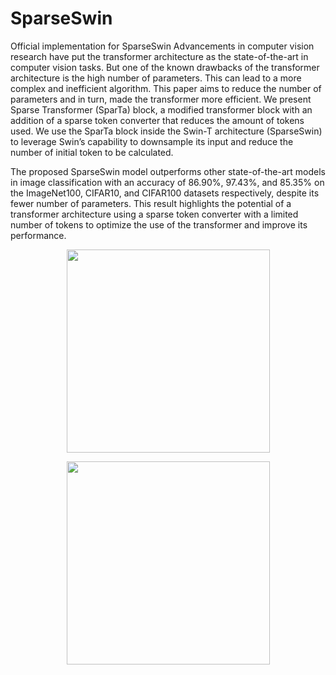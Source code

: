 # SparseSwin
Official implementation for SparseSwin
Advancements in computer vision research have put the transformer architecture as the state-of-the-art in computer vision tasks. But one of the known drawbacks of the transformer architecture is the high number of parameters. This can lead to a more complex and inefficient algorithm. This paper aims to reduce the number of parameters and in turn, made the transformer more efficient. We present Sparse Transformer (SparTa) block, a modified transformer block with an addition of a sparse token converter that reduces the amount of tokens used. We use the SparTa block inside the Swin-T architecture (SparseSwin) to leverage Swin’s capability to downsample its input and reduce the number of initial token to be calculated. 

The proposed SparseSwin model outperforms other state-of-the-art models in image classification with an accuracy of 86.90%, 97.43%, and 85.35% on the ImageNet100, CIFAR10, and CIFAR100 datasets respectively, despite its fewer number of parameters. This result highlights the potential of a transformer architecture using a sparse token converter with a limited number of tokens to optimize the use of the transformer and improve its performance. 

<p align="center" ><img src="https://media.discordapp.net/attachments/449985531372240908/1117657023056728194/sparseswin.png?width=1440&height=288" width="325"/> </p>
<p align="center" ><img src="https://media.discordapp.net/attachments/449985531372240908/1117657023287410738/sparta_block.png?width=1163&height=662" width="325"/> </p>
